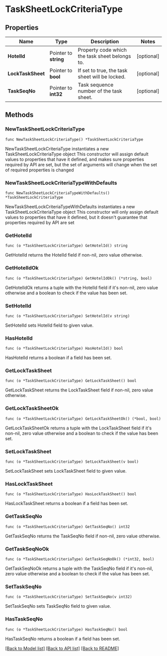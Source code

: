 # TaskSheetLockCriteriaType

## Properties

Name | Type | Description | Notes
------------ | ------------- | ------------- | -------------
**HotelId** | Pointer to **string** | Property code which the task sheet belongs to. | [optional] 
**LockTaskSheet** | Pointer to **bool** | If set to true, the task sheet will be locked. | [optional] 
**TaskSeqNo** | Pointer to **int32** | Task sequence number of the task sheet. | [optional] 

## Methods

### NewTaskSheetLockCriteriaType

`func NewTaskSheetLockCriteriaType() *TaskSheetLockCriteriaType`

NewTaskSheetLockCriteriaType instantiates a new TaskSheetLockCriteriaType object
This constructor will assign default values to properties that have it defined,
and makes sure properties required by API are set, but the set of arguments
will change when the set of required properties is changed

### NewTaskSheetLockCriteriaTypeWithDefaults

`func NewTaskSheetLockCriteriaTypeWithDefaults() *TaskSheetLockCriteriaType`

NewTaskSheetLockCriteriaTypeWithDefaults instantiates a new TaskSheetLockCriteriaType object
This constructor will only assign default values to properties that have it defined,
but it doesn't guarantee that properties required by API are set

### GetHotelId

`func (o *TaskSheetLockCriteriaType) GetHotelId() string`

GetHotelId returns the HotelId field if non-nil, zero value otherwise.

### GetHotelIdOk

`func (o *TaskSheetLockCriteriaType) GetHotelIdOk() (*string, bool)`

GetHotelIdOk returns a tuple with the HotelId field if it's non-nil, zero value otherwise
and a boolean to check if the value has been set.

### SetHotelId

`func (o *TaskSheetLockCriteriaType) SetHotelId(v string)`

SetHotelId sets HotelId field to given value.

### HasHotelId

`func (o *TaskSheetLockCriteriaType) HasHotelId() bool`

HasHotelId returns a boolean if a field has been set.

### GetLockTaskSheet

`func (o *TaskSheetLockCriteriaType) GetLockTaskSheet() bool`

GetLockTaskSheet returns the LockTaskSheet field if non-nil, zero value otherwise.

### GetLockTaskSheetOk

`func (o *TaskSheetLockCriteriaType) GetLockTaskSheetOk() (*bool, bool)`

GetLockTaskSheetOk returns a tuple with the LockTaskSheet field if it's non-nil, zero value otherwise
and a boolean to check if the value has been set.

### SetLockTaskSheet

`func (o *TaskSheetLockCriteriaType) SetLockTaskSheet(v bool)`

SetLockTaskSheet sets LockTaskSheet field to given value.

### HasLockTaskSheet

`func (o *TaskSheetLockCriteriaType) HasLockTaskSheet() bool`

HasLockTaskSheet returns a boolean if a field has been set.

### GetTaskSeqNo

`func (o *TaskSheetLockCriteriaType) GetTaskSeqNo() int32`

GetTaskSeqNo returns the TaskSeqNo field if non-nil, zero value otherwise.

### GetTaskSeqNoOk

`func (o *TaskSheetLockCriteriaType) GetTaskSeqNoOk() (*int32, bool)`

GetTaskSeqNoOk returns a tuple with the TaskSeqNo field if it's non-nil, zero value otherwise
and a boolean to check if the value has been set.

### SetTaskSeqNo

`func (o *TaskSheetLockCriteriaType) SetTaskSeqNo(v int32)`

SetTaskSeqNo sets TaskSeqNo field to given value.

### HasTaskSeqNo

`func (o *TaskSheetLockCriteriaType) HasTaskSeqNo() bool`

HasTaskSeqNo returns a boolean if a field has been set.


[[Back to Model list]](../README.md#documentation-for-models) [[Back to API list]](../README.md#documentation-for-api-endpoints) [[Back to README]](../README.md)


